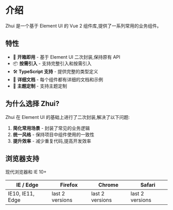 # 介绍

Zhui 是一个基于 Element UI 的 Vue 2 组件库,提供了一系列常用的业务组件。

## 特性

- 🚀 **开箱即用** - 基于 Element UI 二次封装,保持原有 API
- 📦 **按需引入** - 支持完整引入和按需引入
- 🛠️ **TypeScript 支持** - 提供完整的类型定义
- 📖 **详细文档** - 每个组件都有详细的文档和示例
- 🎨 **主题定制** - 支持主题定制

## 为什么选择 Zhui?

Zhui 在 Element UI 的基础上进行了二次封装,解决了以下问题:

1. **简化常用场景** - 封装了常见的业务逻辑
2. **统一风格** - 保持项目中组件使用的一致性
3. **提升效率** - 减少重复代码,提高开发效率

## 浏览器支持

现代浏览器和 IE 10+

| IE / Edge        | Firefox         | Chrome          | Safari          |
| ---------------- | --------------- | --------------- | --------------- |
| IE10, IE11, Edge | last 2 versions | last 2 versions | last 2 versions |
